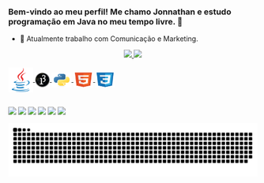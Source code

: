### Bem-vindo ao meu perfil! Me chamo Jonnathan e estudo programação em Java no meu tempo livre. 👋

- 💬 Atualmente trabalho com Comunicação e Marketing.

<!-- status e languagens -->

<div align="center">
  <a href="https://github.com/jon3dr">
  <img height="150em" src="https://github-readme-stats.vercel.app/api?username=jon3dr&show_icons=true&theme=tokyonight&include_all_commits=true&count_private=true"/>
  <img height="150em" src="https://github-readme-stats.vercel.app/api/top-langs/?username=jon3dr&layout=compact&langs_count=7&theme=tokyonight"/>
</div>

<!-- icones tecnologias -->

<div style="display: inline_block"><br>
  <img align="center" alt="Jon3dr-Java" height="50" width="50" src="https://raw.githubusercontent.com/devicons/devicon/master/icons/java/java-original.svg">
  <img align="center" alt="Jon3dr-Processing" height="30" width="30" src="https://raw.githubusercontent.com/devicons/devicon/master/icons/processing/processing-original.svg">
  <img align="center" alt="Jon3dr-Python" height="30" width="40" src="https://raw.githubusercontent.com/devicons/devicon/master/icons/python/python-original.svg">
  <img align="center" alt="Jon3dr-HTML" height="30" width="40" src="https://raw.githubusercontent.com/devicons/devicon/master/icons/html5/html5-original.svg">
  <img align="center" alt="Jon3dr-CSS" height="30" width="40" src="https://raw.githubusercontent.com/devicons/devicon/master/icons/css3/css3-original.svg">
</div>

##

<!-- icones sociais -->

<div> 
  <a href="https://www.youtube.com/channel/UCmLK47lzKVo9ZfY5VPCxiSQ" target="_blank"><img src="https://img.shields.io/badge/YouTube-FF0000?style=for-the-badge&logo=youtube&logoColor=white" target="_blank"></a>
  <a href="https://instagram.com/jon3dr" target="_blank"><img src="https://img.shields.io/badge/-Instagram-%23E4405F?style=for-the-badge&logo=instagram&logoColor=white" target="_blank"></a>
  <a href="https://www.twitch.tv/slakan" target="_blank"><img src="https://img.shields.io/badge/Twitch-9146FF?style=for-the-badge&logo=twitch&logoColor=white" target="_blank"></a>
  <a href="https://discord.gg/fkK8Wzp8" target="_blank"><img src="https://img.shields.io/badge/Discord-7289DA?style=for-the-badge&logo=discord&logoColor=white" target="_blank"></a> 
  <a href = "mailto:jonnathan.rodriguessp@gmail.com"><img src="https://img.shields.io/badge/-Gmail-%23333?style=for-the-badge&logo=gmail&logoColor=white" target="_blank"></a>
  <a href="https://www.linkedin.com/in/jon3dr" target="_blank"><img src="https://img.shields.io/badge/-LinkedIn-%230077B5?style=for-the-badge&logo=linkedin&logoColor=white" target="_blank"></a>
</div>
  
![Snake animation](https://github.com/jon3dr/jon3dr/blob/output/github-contribution-grid-snake.svg) 
